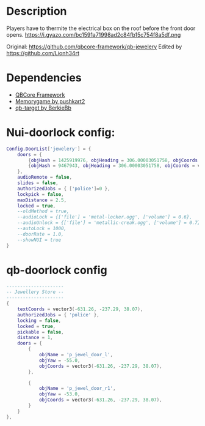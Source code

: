 # Description
Players have to thermite the electrical box on the roof before the front door opens.
https://i.gyazo.com/bc1591a71998ad2c84fb15c754f8a5df.png

Original: https://github.com/qbcore-framework/qb-jewelery
Edited by https://github.com/Lionh34rt

# Dependencies
* [QBCore Framework](https://github.com/qbcore-framework)
* [Memorygame by pushkart2](https://github.com/pushkart2/memorygame)
* [qb-target by BerkieBb](https://github.com/BerkieBb/qb-target)

# Nui-doorlock config:
```lua
Config.DoorList['jewelery'] = {
    doors = {
        {objHash = 1425919976, objHeading = 306.00003051758, objCoords = vec3(-631.955383, -236.333267, 38.206532)},
        {objHash = 9467943, objHeading = 306.00003051758, objCoords = vec3(-630.426514, -238.437546, 38.206532)}
    },
    audioRemote = false,
    slides = false,
    authorizedJobs = { ['police']=0 },
    lockpick = false,
    maxDistance = 2.5,
    locked = true,
    --oldMethod = true,
    --audioLock = {['file'] = 'metal-locker.ogg', ['volume'] = 0.6},
    --audioUnlock = {['file'] = 'metallic-creak.ogg', ['volume'] = 0.7},
    --autoLock = 1000,
    --doorRate = 1.0,
    --showNUI = true
}
```

# qb-doorlock config
```lua
---------------------
-- Jewellery Store --
---------------------
{
    textCoords = vector3(-631.26, -237.29, 38.07),
    authorizedJobs = { 'police' },
    locking = false,
    locked = true,
    pickable = false,
    distance = 1,
    doors = {
        {
            objName = 'p_jewel_door_l',
            objYaw = -55.0,
            objCoords = vector3(-631.26, -237.29, 38.07),
        },

        {
            objName = 'p_jewel_door_r1',
            objYaw = -53.0,
            objCoords = vector3(-631.26, -237.29, 38.07),		
        }
    }
},
```